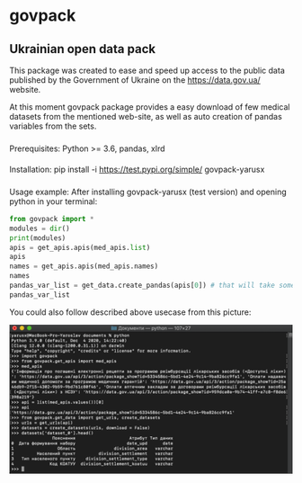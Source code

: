 # govpack
## Ukrainian open data pack
This package was created to ease and speed up access to the public data published by the Government of Ukraine on the https://data.gov.ua/ website.

At this moment govpack package provides a easy download of few medical datasets from the mentioned web-site, as well as auto creation of pandas variables from the sets.

###
Prerequisites:
Python >= 3.6, pandas, xlrd

####
Installation:
pip install -i https://test.pypi.org/simple/ govpack-yarusx

#####
Usage example:
After installing govpack-yarusx (test version) and opening python in your terminal:

```python
from govpack import *
modules = dir()
print(modules)
apis = get_apis.apis(med_apis.list)
apis
names = get_apis.apis(med_apis.names)
names
pandas_var_list = get_data.create_pandas(apis[0]) # that will take some time
pandas_var_list
```

You could also follow described above usecase from this picture:

![](https://github.com/ThatAIGeek/govpack/blob/develop/govpack_usecase.png)
